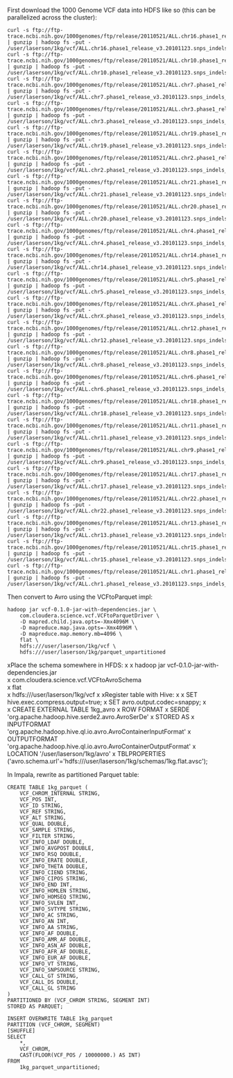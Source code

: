 First download the 1000 Genome VCF data into HDFS like so (this can be
parallelized across the cluster):

    curl -s ftp://ftp-trace.ncbi.nih.gov/1000genomes/ftp/release/20110521/ALL.chr16.phase1_release_v3.20101123.snps_indels_svs.genotypes.vcf.gz | gunzip | hadoop fs -put - /user/laserson/1kg/vcf/ALL.chr16.phase1_release_v3.20101123.snps_indels_svs.genotypes.vcf
    curl -s ftp://ftp-trace.ncbi.nih.gov/1000genomes/ftp/release/20110521/ALL.chr10.phase1_release_v3.20101123.snps_indels_svs.genotypes.vcf.gz | gunzip | hadoop fs -put - /user/laserson/1kg/vcf/ALL.chr10.phase1_release_v3.20101123.snps_indels_svs.genotypes.vcf
    curl -s ftp://ftp-trace.ncbi.nih.gov/1000genomes/ftp/release/20110521/ALL.chr7.phase1_release_v3.20101123.snps_indels_svs.genotypes.vcf.gz | gunzip | hadoop fs -put - /user/laserson/1kg/vcf/ALL.chr7.phase1_release_v3.20101123.snps_indels_svs.genotypes.vcf
    curl -s ftp://ftp-trace.ncbi.nih.gov/1000genomes/ftp/release/20110521/ALL.chr3.phase1_release_v3.20101123.snps_indels_svs.genotypes.vcf.gz | gunzip | hadoop fs -put - /user/laserson/1kg/vcf/ALL.chr3.phase1_release_v3.20101123.snps_indels_svs.genotypes.vcf
    curl -s ftp://ftp-trace.ncbi.nih.gov/1000genomes/ftp/release/20110521/ALL.chr19.phase1_release_v3.20101123.snps_indels_svs.genotypes.vcf.gz | gunzip | hadoop fs -put - /user/laserson/1kg/vcf/ALL.chr19.phase1_release_v3.20101123.snps_indels_svs.genotypes.vcf
    curl -s ftp://ftp-trace.ncbi.nih.gov/1000genomes/ftp/release/20110521/ALL.chr2.phase1_release_v3.20101123.snps_indels_svs.genotypes.vcf.gz | gunzip | hadoop fs -put - /user/laserson/1kg/vcf/ALL.chr2.phase1_release_v3.20101123.snps_indels_svs.genotypes.vcf
    curl -s ftp://ftp-trace.ncbi.nih.gov/1000genomes/ftp/release/20110521/ALL.chr21.phase1_release_v3.20101123.snps_indels_svs.genotypes.vcf.gz | gunzip | hadoop fs -put - /user/laserson/1kg/vcf/ALL.chr21.phase1_release_v3.20101123.snps_indels_svs.genotypes.vcf
    curl -s ftp://ftp-trace.ncbi.nih.gov/1000genomes/ftp/release/20110521/ALL.chr20.phase1_release_v3.20101123.snps_indels_svs.genotypes.vcf.gz | gunzip | hadoop fs -put - /user/laserson/1kg/vcf/ALL.chr20.phase1_release_v3.20101123.snps_indels_svs.genotypes.vcf
    curl -s ftp://ftp-trace.ncbi.nih.gov/1000genomes/ftp/release/20110521/ALL.chr4.phase1_release_v3.20101123.snps_indels_svs.genotypes.vcf.gz | gunzip | hadoop fs -put - /user/laserson/1kg/vcf/ALL.chr4.phase1_release_v3.20101123.snps_indels_svs.genotypes.vcf
    curl -s ftp://ftp-trace.ncbi.nih.gov/1000genomes/ftp/release/20110521/ALL.chr14.phase1_release_v3.20101123.snps_indels_svs.genotypes.vcf.gz | gunzip | hadoop fs -put - /user/laserson/1kg/vcf/ALL.chr14.phase1_release_v3.20101123.snps_indels_svs.genotypes.vcf
    curl -s ftp://ftp-trace.ncbi.nih.gov/1000genomes/ftp/release/20110521/ALL.chr5.phase1_release_v3.20101123.snps_indels_svs.genotypes.vcf.gz | gunzip | hadoop fs -put - /user/laserson/1kg/vcf/ALL.chr5.phase1_release_v3.20101123.snps_indels_svs.genotypes.vcf
    curl -s ftp://ftp-trace.ncbi.nih.gov/1000genomes/ftp/release/20110521/ALL.chrX.phase1_release_v3.20101123.snps_indels_svs.genotypes.vcf.gz | gunzip | hadoop fs -put - /user/laserson/1kg/vcf/ALL.chrX.phase1_release_v3.20101123.snps_indels_svs.genotypes.vcf
    curl -s ftp://ftp-trace.ncbi.nih.gov/1000genomes/ftp/release/20110521/ALL.chr12.phase1_release_v3.20101123.snps_indels_svs.genotypes.vcf.gz | gunzip | hadoop fs -put - /user/laserson/1kg/vcf/ALL.chr12.phase1_release_v3.20101123.snps_indels_svs.genotypes.vcf
    curl -s ftp://ftp-trace.ncbi.nih.gov/1000genomes/ftp/release/20110521/ALL.chr8.phase1_release_v3.20101123.snps_indels_svs.genotypes.vcf.gz | gunzip | hadoop fs -put - /user/laserson/1kg/vcf/ALL.chr8.phase1_release_v3.20101123.snps_indels_svs.genotypes.vcf
    curl -s ftp://ftp-trace.ncbi.nih.gov/1000genomes/ftp/release/20110521/ALL.chr6.phase1_release_v3.20101123.snps_indels_svs.genotypes.vcf.gz | gunzip | hadoop fs -put - /user/laserson/1kg/vcf/ALL.chr6.phase1_release_v3.20101123.snps_indels_svs.genotypes.vcf
    curl -s ftp://ftp-trace.ncbi.nih.gov/1000genomes/ftp/release/20110521/ALL.chr18.phase1_release_v3.20101123.snps_indels_svs.genotypes.vcf.gz | gunzip | hadoop fs -put - /user/laserson/1kg/vcf/ALL.chr18.phase1_release_v3.20101123.snps_indels_svs.genotypes.vcf
    curl -s ftp://ftp-trace.ncbi.nih.gov/1000genomes/ftp/release/20110521/ALL.chr11.phase1_release_v3.20101123.snps_indels_svs.genotypes.vcf.gz | gunzip | hadoop fs -put - /user/laserson/1kg/vcf/ALL.chr11.phase1_release_v3.20101123.snps_indels_svs.genotypes.vcf
    curl -s ftp://ftp-trace.ncbi.nih.gov/1000genomes/ftp/release/20110521/ALL.chr9.phase1_release_v3.20101123.snps_indels_svs.genotypes.vcf.gz | gunzip | hadoop fs -put - /user/laserson/1kg/vcf/ALL.chr9.phase1_release_v3.20101123.snps_indels_svs.genotypes.vcf
    curl -s ftp://ftp-trace.ncbi.nih.gov/1000genomes/ftp/release/20110521/ALL.chr17.phase1_release_v3.20101123.snps_indels_svs.genotypes.vcf.gz | gunzip | hadoop fs -put - /user/laserson/1kg/vcf/ALL.chr17.phase1_release_v3.20101123.snps_indels_svs.genotypes.vcf
    curl -s ftp://ftp-trace.ncbi.nih.gov/1000genomes/ftp/release/20110521/ALL.chr22.phase1_release_v3.20101123.snps_indels_svs.genotypes.vcf.gz | gunzip | hadoop fs -put - /user/laserson/1kg/vcf/ALL.chr22.phase1_release_v3.20101123.snps_indels_svs.genotypes.vcf
    curl -s ftp://ftp-trace.ncbi.nih.gov/1000genomes/ftp/release/20110521/ALL.chr13.phase1_release_v3.20101123.snps_indels_svs.genotypes.vcf.gz | gunzip | hadoop fs -put - /user/laserson/1kg/vcf/ALL.chr13.phase1_release_v3.20101123.snps_indels_svs.genotypes.vcf
    curl -s ftp://ftp-trace.ncbi.nih.gov/1000genomes/ftp/release/20110521/ALL.chr15.phase1_release_v3.20101123.snps_indels_svs.genotypes.vcf.gz | gunzip | hadoop fs -put - /user/laserson/1kg/vcf/ALL.chr15.phase1_release_v3.20101123.snps_indels_svs.genotypes.vcf
    curl -s ftp://ftp-trace.ncbi.nih.gov/1000genomes/ftp/release/20110521/ALL.chr1.phase1_release_v3.20101123.snps_indels_svs.genotypes.vcf.gz | gunzip | hadoop fs -put - /user/laserson/1kg/vcf/ALL.chr1.phase1_release_v3.20101123.snps_indels_svs.genotypes.vcf

Then convert to Avro using the VCFtoParquet impl:

    hadoop jar vcf-0.1.0-jar-with-dependencies.jar \
        com.cloudera.science.vcf.VCFtoParquetDriver \
        -D mapred.child.java.opts=-Xmx4096M \
        -D mapreduce.map.java.opts=-Xmx4096M \
        -D mapreduce.map.memory.mb=4096 \
        flat \
        hdfs:///user/laserson/1kg/vcf \
        hdfs:///user/laserson/1kg/parquet_unpartitioned

xPlace the schema somewhere in HFDS:
x
x    hadoop jar vcf-0.1.0-jar-with-dependencies.jar \
x        com.cloudera.science.vcf.VCFtoAvroSchema \
x        flat \
x        hdfs:///user/laserson/1kg/vcf
x
xRegister table with Hive:
x
x    SET hive.exec.compress.output=true;
x    SET avro.output.codec=snappy;
x    
x    CREATE EXTERNAL TABLE 1kg_avro
x    ROW FORMAT
x        SERDE 'org.apache.hadoop.hive.serde2.avro.AvroSerDe'
x    STORED AS
x        INPUTFORMAT 'org.apache.hadoop.hive.ql.io.avro.AvroContainerInputFormat'
x        OUTPUTFORMAT 'org.apache.hadoop.hive.ql.io.avro.AvroContainerOutputFormat'
x    LOCATION '/user/laserson/1kg/avro'
x    TBLPROPERTIES ('avro.schema.url'='hdfs:///user/laserson/1kg/schemas/1kg.flat.avsc');

In Impala, rewrite as partitioned Parquet table:

    CREATE TABLE 1kg_parquet (
        VCF_CHROM_INTERNAL STRING,
        VCF_POS INT,
        VCF_ID STRING,
        VCF_REF STRING,
        VCF_ALT STRING,
        VCF_QUAL DOUBLE,
        VCF_SAMPLE STRING,
        VCF_FILTER STRING,
        VCF_INFO_LDAF DOUBLE,
        VCF_INFO_AVGPOST DOUBLE,
        VCF_INFO_RSQ DOUBLE,
        VCF_INFO_ERATE DOUBLE,
        VCF_INFO_THETA DOUBLE,
        VCF_INFO_CIEND STRING,
        VCF_INFO_CIPOS STRING,
        VCF_INFO_END INT,
        VCF_INFO_HOMLEN STRING,
        VCF_INFO_HOMSEQ STRING,
        VCF_INFO_SVLEN INT,
        VCF_INFO_SVTYPE STRING,
        VCF_INFO_AC STRING,
        VCF_INFO_AN INT,
        VCF_INFO_AA STRING,
        VCF_INFO_AF DOUBLE,
        VCF_INFO_AMR_AF DOUBLE,
        VCF_INFO_ASN_AF DOUBLE,
        VCF_INFO_AFR_AF DOUBLE,
        VCF_INFO_EUR_AF DOUBLE,
        VCF_INFO_VT STRING,
        VCF_INFO_SNPSOURCE STRING,
        VCF_CALL_GT STRING,
        VCF_CALL_DS DOUBLE,
        VCF_CALL_GL STRING
    )
    PARTITIONED BY (VCF_CHROM STRING, SEGMENT INT)
    STORED AS PARQUET;

    INSERT OVERWRITE TABLE 1kg_parquet
    PARTITION (VCF_CHROM, SEGMENT)
    [SHUFFLE]
    SELECT
        *,
        VCF_CHROM,
        CAST(FLOOR(VCF_POS / 10000000.) AS INT)
    FROM
        1kg_parquet_unpartitioned;
